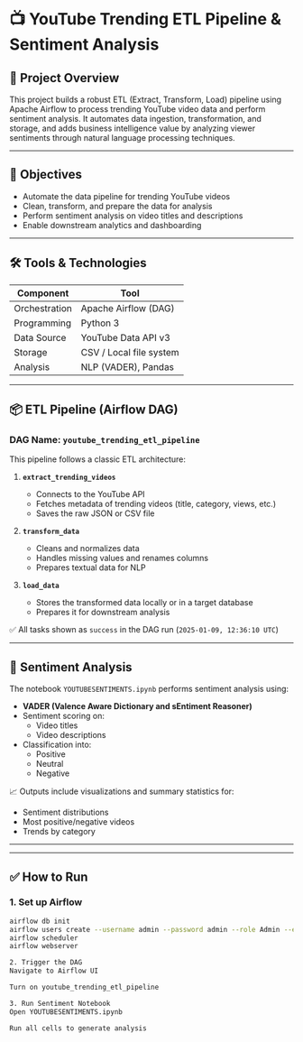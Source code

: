 # 📺 YouTube Trending ETL Pipeline & Sentiment Analysis

## 📘 Project Overview

This project builds a robust ETL (Extract, Transform, Load) pipeline using Apache Airflow to process trending YouTube video data and perform sentiment analysis. It automates data ingestion, transformation, and storage, and adds business intelligence value by analyzing viewer sentiments through natural language processing techniques.

---

## 🎯 Objectives

- Automate the data pipeline for trending YouTube videos
- Clean, transform, and prepare the data for analysis
- Perform sentiment analysis on video titles and descriptions
- Enable downstream analytics and dashboarding

---

## 🛠️ Tools & Technologies

| Component      | Tool                      |
|----------------|---------------------------|
| Orchestration  | Apache Airflow (DAG)      |
| Programming    | Python 3                  |
| Data Source    | YouTube Data API v3       |
| Storage        | CSV / Local file system   |
| Analysis       | NLP (VADER), Pandas       |

---

## 📦 ETL Pipeline (Airflow DAG)

### DAG Name: `youtube_trending_etl_pipeline`

This pipeline follows a classic ETL architecture:

1. **`extract_trending_videos`**
   - Connects to the YouTube API
   - Fetches metadata of trending videos (title, category, views, etc.)
   - Saves the raw JSON or CSV file

2. **`transform_data`**
   - Cleans and normalizes data
   - Handles missing values and renames columns
   - Prepares textual data for NLP

3. **`load_data`**
   - Stores the transformed data locally or in a target database
   - Prepares it for downstream analysis

✅ All tasks shown as `success` in the DAG run (`2025-01-09, 12:36:10 UTC`)

---

## 🧠 Sentiment Analysis

The notebook `YOUTUBESENTIMENTS.ipynb` performs sentiment analysis using:

- **VADER (Valence Aware Dictionary and sEntiment Reasoner)**
- Sentiment scoring on:
  - Video titles
  - Video descriptions
- Classification into:
  - Positive
  - Neutral
  - Negative

📈 Outputs include visualizations and summary statistics for:
- Sentiment distributions
- Most positive/negative videos
- Trends by category

---

---

## ✅ How to Run

### 1. Set up Airflow
```bash
airflow db init
airflow users create --username admin --password admin --role Admin --email you@example.com
airflow scheduler
airflow webserver

2. Trigger the DAG
Navigate to Airflow UI

Turn on youtube_trending_etl_pipeline

3. Run Sentiment Notebook
Open YOUTUBESENTIMENTS.ipynb

Run all cells to generate analysis


